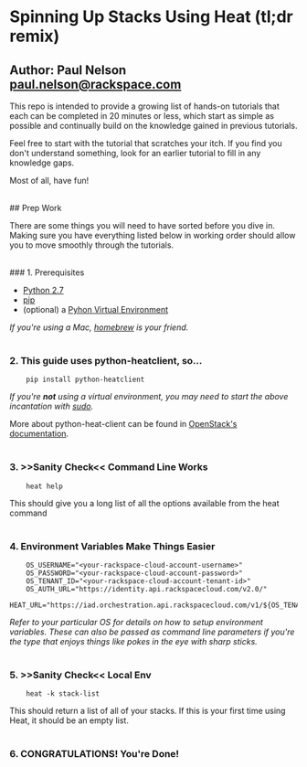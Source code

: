 # Spinning Up Stacks Using Heat (tl;dr remix)
## Author: Paul Nelson <paul.nelson@rackspace.com>

This repo is intended to provide a growing list of hands-on tutorials that each can be completed in 20 minutes or less, which start as simple as possible and continually build on the knowledge gained in previous tutorials.

Feel free to start with the tutorial that scratches your itch. If you find you don't understand something, look for an earlier tutorial to fill in any knowledge gaps.

Most of all, have fun!

</br>
## Prep Work

There are some things you will need to have sorted before you dive in. Making sure you have everything listed below in working order should allow you to move smoothly through the tutorials.

</br>
### 1. Prerequisites

  * [Python 2.7](http://www.python.org/download/releases/2.7/)
  * [pip](http://www.pip-installer.org/en/latest/installing.html/)
  * (optional) a [Pyhon Virtual Environment](http://docs.python-guide.org/en/latest/dev/virtualenvs/)

_If you're using a Mac, [homebrew](http://brew.sh/) is your friend._
</br>
</br>
### 2. This guide uses python-heatclient, so...

        pip install python-heatclient

_If you're __not__ using a virtual environment, you may need to start the above incantation with [sudo](http://xkcd.com/149/)._

More about python-heat-client can be found in [OpenStack's documentation](http://docs.openstack.org/developer/python-heatclient/).
</br>
</br>
### 3. >>Sanity Check<< Command Line Works

        heat help

This should give you a long list of all the options available from the heat command
</br>
</br>
### 4. Environment Variables Make Things Easier

        OS_USERNAME="<your-rackspace-cloud-account-username>"
        OS_PASSWORD="<your-rackspace-cloud-account-password>"
        OS_TENANT_ID="<your-rackspace-cloud-account-tenant-id>"
        OS_AUTH_URL="https://identity.api.rackspacecloud.com/v2.0/"
        HEAT_URL="https://iad.orchestration.api.rackspacecloud.com/v1/${OS_TENANT_ID}"

_Refer to your particular OS for details on how to setup environment variables. These can also be passed as command line parameters if you're the type that enjoys things like pokes in the eye with sharp sticks._
</br>
</br>
### 5. >>Sanity Check<< Local Env

        heat -k stack-list

This should return a list of all of your stacks. If this is your first time using Heat, it should be an empty list.
</br>
</br>
### 6. CONGRATULATIONS! You're Done!
